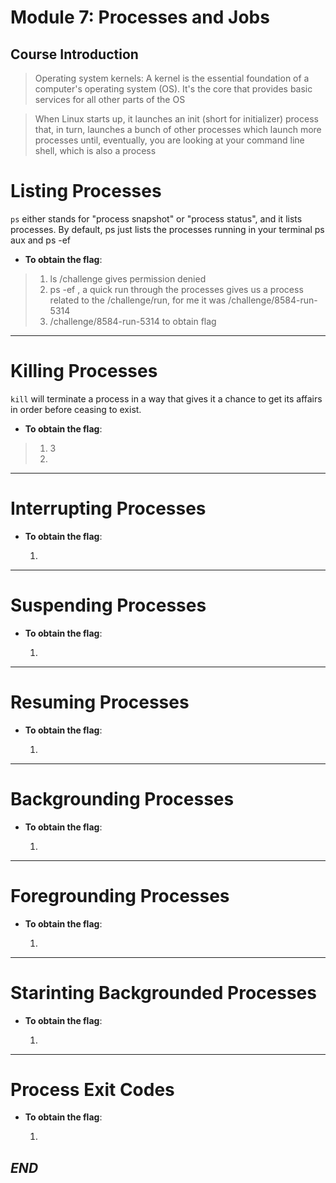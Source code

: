 # Module 7: Processes and Jobs

## Course Introduction

> Operating system kernels: A kernel is the essential foundation of a computer's operating system (OS). It's the core that provides basic services for all other parts of the OS

>  When Linux starts up, it launches an init (short for initializer) process that, in turn, launches a bunch of other processes which launch more processes until, eventually, you are looking at your command line shell, which is also a process


# Listing Processes
`ps` either stands for "process snapshot" or "process status", and it lists processes. By default, ps just lists the processes running in your terminal
ps aux and ps -ef 
- **To obtain the flag**:
  
>  1. ls /challenge gives permission denied
>  2. ps -ef , a quick run through the processes gives us a process related to the /challenge/run, for me it was /challenge/8584-run-5314
>  3. /challenge/8584-run-5314 to obtain flag
---

# Killing Processes

`kill` will terminate a process in a way that gives it a chance to get its affairs in order before ceasing to exist.

- **To obtain the flag**:

>  1. 3
>  2.  

---

# Interrupting Processes
- **To obtain the flag**:

  1.

---

# Suspending Processes
- **To obtain the flag**:

  1. 

---

# Resuming Processes
- **To obtain the flag**:

  1. 

---

# Backgrounding Processes
- **To obtain the flag**:

  1.

---

# Foregrounding Processes
- **To obtain the flag**:

  1. 

---

# Starinting Backgrounded Processes 
- **To obtain the flag**:

  1. 
---

# Process Exit Codes
- **To obtain the flag**:

  1. 


## *_END_* 

